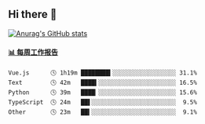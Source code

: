 ## Hi there 👋

[![Anurag's GitHub stats](https://github-readme-stats-orilights.vercel.app/api?username=orilights)](https://github.com/anuraghazra/github-readme-stats)

<!--
**OriLight152/OriLight152** is a ✨ _special_ ✨ repository because its `README.md` (this file) appears on your GitHub profile.

Here are some ideas to get you started:

- 🔭 I’m currently working on ...
- 🌱 I’m currently learning ...
- 👯 I’m looking to collaborate on ...
- 🤔 I’m looking for help with ...
- 💬 Ask me about ...
- 📫 How to reach me: ...
- 😄 Pronouns: ...
- ⚡ Fun fact: ...
-->

<!-- waka-box start -->
#### <a href="https://gist.github.com/92c8d5b388768c10efcba86e82b7c4fb" target="_blank">📊 每周工作报告</a>
```text
Vue.js      🕓 1h19m ████████▍░░░░░░░░░░░░░░░░░░ 31.1%
Text        🕓 42m   ████▍░░░░░░░░░░░░░░░░░░░░░░ 16.5%
Python      🕓 39m   ████▏░░░░░░░░░░░░░░░░░░░░░░ 15.6%
TypeScript  🕓 24m   ██▌░░░░░░░░░░░░░░░░░░░░░░░░  9.5%
Other       🕓 23m   ██▍░░░░░░░░░░░░░░░░░░░░░░░░  9.1%
```
<!-- Powered by https://github.com/journey-ad/waka-box-go . -->
<!-- waka-box end -->
